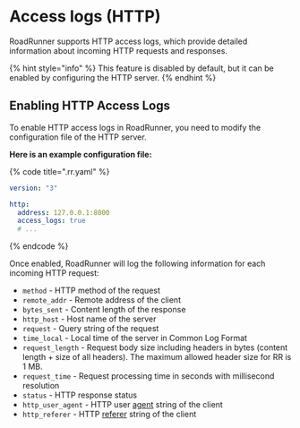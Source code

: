 # Access logs (HTTP)

RoadRunner supports HTTP access logs, which provide detailed information about incoming HTTP requests and responses.

{% hint style="info" %}
This feature is disabled by default, but it can be enabled by configuring the HTTP server.
{% endhint %}

## Enabling HTTP Access Logs

To enable HTTP access logs in RoadRunner, you need to modify the configuration file of the HTTP server.

**Here is an example configuration file:**

{% code title=".rr.yaml" %}

```yaml
version: "3"

http:
  address: 127.0.0.1:8000
  access_logs: true
  # ...
```

{% endcode %}

Once enabled, RoadRunner will log the following information for each incoming HTTP request:

- `method` - HTTP method of the request
- `remote_addr` - Remote address of the client
- `bytes_sent` - Content length of the response
- `http_host` - Host name of the server
- `request` - Query string of the request
- `time_local` - Local time of the server in Common Log Format
- `request_length` - Request body size including headers in bytes (content length + size of all headers). The maximum allowed header
  size for RR is 1 MB.
- `request_time` - Request processing time in seconds with millisecond resolution
- `status` - HTTP response status
- `http_user_agent` - HTTP user [agent](https://developer.mozilla.org/en-US/docs/Web/HTTP/Headers/User-Agent) string of the client
- `http_referer` - HTTP [referer](https://developer.mozilla.org/en-US/docs/Web/HTTP/Headers/Referer) string of the client

